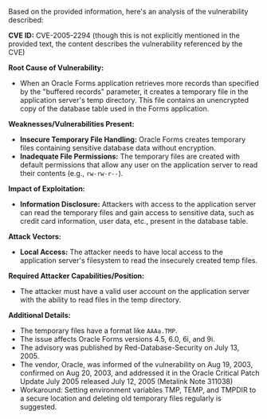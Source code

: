 Based on the provided information, here's an analysis of the vulnerability described:

**CVE ID:** CVE-2005-2294 (though this is not explicitly mentioned in the provided text, the content describes the vulnerability referenced by the CVE)

**Root Cause of Vulnerability:**
- When an Oracle Forms application retrieves more records than specified by the "buffered records" parameter, it creates a temporary file in the application server's temp directory. This file contains an unencrypted copy of the database table used in the Forms application.

**Weaknesses/Vulnerabilities Present:**
-   **Insecure Temporary File Handling:** Oracle Forms creates temporary files containing sensitive database data without encryption.
-   **Inadequate File Permissions:**  The temporary files are created with default permissions that allow any user on the application server to read their contents (e.g., `rw-rw-r--`).

**Impact of Exploitation:**
-   **Information Disclosure:**  Attackers with access to the application server can read the temporary files and gain access to sensitive data, such as credit card information, user data, etc., present in the database table.

**Attack Vectors:**
-   **Local Access:** The attacker needs to have local access to the application server's filesystem to read the insecurely created temp files.

**Required Attacker Capabilities/Position:**
-   The attacker must have a valid user account on the application server with the ability to read files in the temp directory.

**Additional Details:**
- The temporary files have a format like `AAAa.TMP`.
- The issue affects Oracle Forms versions 4.5, 6.0, 6i, and 9i.
- The advisory was published by Red-Database-Security on July 13, 2005.
- The vendor, Oracle, was informed of the vulnerability on Aug 19, 2003, confirmed on Aug 20, 2003, and addressed it in the Oracle Critical Patch Update July 2005 released July 12, 2005 (Metalink Note 311038)
- Workaround: Setting environment variables TMP, TEMP, and TMPDIR to a secure location and deleting old temporary files regularly is suggested.